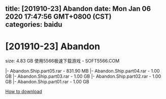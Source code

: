 
title: [201910-23] Abandon
date: Mon Jan 06 2020 17:47:56 GMT+0800 (CST)    
categories: baidu
---

# [201910-23] Abandon
size: 4.83 GB
 使用5566极速下载游戏 - SOFT5566.COM
 
|- Abandon.Ship.part05.rar - 831.90 MB
|- Abandon.Ship.part04.rar - 1.00 GB
|- Abandon.Ship.part03.rar - 1.00 GB
|- Abandon.Ship.part02.rar - 1.00 GB
|- Abandon.Ship.part01.rar - 1.00 GB

[How to download](https://bpcam.bemobtrk.com/go/2ceec3aa-1ca2-46d6-b9ff-aaa5c184517c?jno=189)